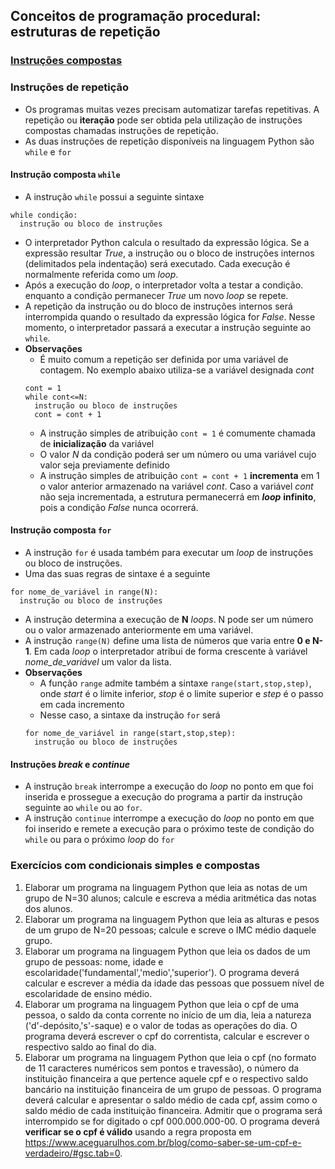 ## Conceitos de programação procedural: estruturas de repetição  
### [Instruções compostas](https://docs.python.org/pt-br/3/reference/compound_stmts.html)

### Instruções de repetição  
- Os programas muitas vezes precisam automatizar tarefas repetitivas. A repetição ou **iteração** pode ser obtida pela utilização de instruções compostas chamadas instruções de repetição.
- As duas instruções de repetição disponíveis na linguagem Python são `while` e `for`  
#### Instrução composta `while`  
- A instrução `while` possui a seguinte sintaxe  
```
while condição:
  instrução ou bloco de instruções
```
- O interpretador Python calcula o resultado da expressão lógica. Se a expressão resultar *True*, a instrução ou o bloco de instruções internos (delimitados pela indentação) será executado. Cada execução é normalmente referida como um *loop*. 
- Após a execução do *loop*, o interpretador volta a testar a condição. enquanto a condição permanecer *True* um novo *loop* se repete.
- A repetição da instrução ou do bloco de instruções internos será interrompida quando o resultado da expressão lógica for *False*. Nesse momento, o interpretador passará a executar a instrução seguinte ao `while`.
- **Observações**  
  - É muito comum a repetição ser definida por uma variável de contagem. No exemplo abaixo utiliza-se a variável designada *cont*   
  ```
  cont = 1
  while cont<=N:
    instrução ou bloco de instruções
    cont = cont + 1
  ```
  - A instrução simples de atribuição `cont = 1` é comumente chamada de **inicialização** da variável
  - O valor *N* da condição poderá ser um número ou uma variável cujo valor seja previamente definido
  - A instrução simples de atribuição `cont = cont + 1` **incrementa** em 1 o valor anterior armazenado na variável *cont*. Caso a variável *cont* não seja incrementada, a estrutura permanecerrá em ***loop*** **infinito**, pois a condição *False* nunca ocorrerá.
#### Instrução composta `for` 
- A instrução `for` é usada também para executar um *loop* de instruções ou bloco de instruções.
- Uma das suas regras de sintaxe é a seguinte  
```
for nome_de_variável in range(N):
  instrução ou bloco de instruções
```
- A instrução determina a execução de **N** *loops*. N pode ser um número ou o valor armazenado anteriormente em uma variável.
- A instrução `range(N)` define uma lista de números que varia entre **0 e N-1**. Em cada *loop* o interpretador atribui de forma crescente à variável *nome_de_variável* um valor da lista.
- **Observações**  
  - A função `range` admite também a sintaxe `range(start,stop,step)`, onde *start* é o limite inferior, *stop* é o limite superior e *step* é o passo em cada incremento
  - Nesse caso, a sintaxe da instrução `for` será
  ```
  for nome_de_variável in range(start,stop,step):
    instrução ou bloco de instruções
  ```
#### Instruções ***break*** e ***continue***
- A instrução `break` interrompe a execução do *loop* no ponto em que foi inserida e prossegue a execução do programa a partir da instrução seguinte ao `while` ou ao `for`.
- A instrução `continue` interrompe a execução do *loop* no ponto em que foi inserido e remete a execução para o próximo teste de condição do `while` ou para o próximo *loop* do `for` 


### Exercícios com condicionais simples e compostas  
1. Elaborar um programa na linguagem Python que leia as notas de um grupo de N=30 alunos; calcule e escreva a média aritmética das notas dos alunos.
2. Elaborar um programa na linguagem Python que leia as alturas e pesos de um grupo de N=20 pessoas; calcule e screve o IMC médio daquele grupo.
3. Elaborar um programa na linguagem Python que leia os dados de um grupo de pessoas: nome, idade e escolaridade('fundamental','medio','superior'). O programa deverá calcular e escrever a média da idade das pessoas que possuem nível de escolaridade de ensino médio.
4. Elaborar um programa na linguagem Python que leia o cpf de uma pessoa, o saldo da conta corrente no início de um dia, leia a natureza ('d'-depósito,'s'-saque) e o valor de todas as operações do dia. O programa deverá escrever o cpf do correntista, calcular e escrever o respectivo saldo ao final do dia.
5. Elaborar um programa na linguagem Python que leia o cpf (no formato de 11 caracteres numéricos sem pontos e travessão), o número da instituição financeira a que pertence aquele cpf e o respectivo saldo bancário na instituição financeira de um grupo de pessoas. O programa deverá calcular e apresentar o saldo médio de cada cpf, assim como o saldo médio de cada instituição financeira. Admitir que o programa será interrompido se for digitado o cpf 000.000.000-00. O programa deverá **verificar se o cpf é válido** usando a regra proposta em <https://www.aceguarulhos.com.br/blog/como-saber-se-um-cpf-e-verdadeiro/#gsc.tab=0>.
